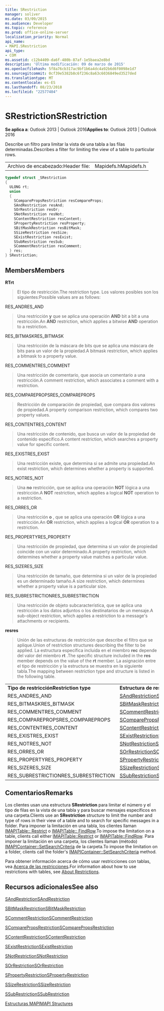 ```yaml
---
title: SRestriction
manager: soliver
ms.date: 03/09/2015
ms.audience: Developer
ms.topic: reference
ms.prod: office-online-server
localization_priority: Normal
api_name:
- MAPI.SRestriction
api_type:
- COM
ms.assetid: c12b4409-da6f-480b-87af-1e5baea2e8bd
description: 'Última modificación: 09 de marzo de 2015'
ms.openlocfilehash: 5f8a76cb317ac9bf1b6a4dc4a92b6d6f0098e1d7
ms.sourcegitcommit: 0cf39e5382b8c6f236c8a63c6036849ed3527ded
ms.translationtype: MT
ms.contentlocale: es-ES
ms.lasthandoff: 08/23/2018
ms.locfileid: "22577404"
---
```

# <a name="srestriction"></a><span data-ttu-id="35f96-103">SRestriction</span><span class="sxs-lookup"><span data-stu-id="35f96-103">SRestriction</span></span>

  
  
<span data-ttu-id="35f96-104">**Se aplica a**: Outlook 2013 | Outlook 2016</span><span class="sxs-lookup"><span data-stu-id="35f96-104">**Applies to**: Outlook 2013 | Outlook 2016</span></span> 
  
<span data-ttu-id="35f96-105">Describe un filtro para limitar la vista de una tabla a las filas determinadas.</span><span class="sxs-lookup"><span data-stu-id="35f96-105">Describes a filter for limiting the view of a table to particular rows.</span></span> 
  
|||
|:-----|:-----|
|<span data-ttu-id="35f96-106">Archivo de encabezado:</span><span class="sxs-lookup"><span data-stu-id="35f96-106">Header file:</span></span>  <br/> |<span data-ttu-id="35f96-107">Mapidefs.h</span><span class="sxs-lookup"><span data-stu-id="35f96-107">Mapidefs.h</span></span>  <br/> |
   
```cpp
typedef struct _SRestriction
{
  ULONG rt;
  union
  {
    SComparePropsRestriction resCompareProps;
    SAndRestriction resAnd;
    SOrRestriction resOr;
    SNotRestriction resNot;
    SContentRestriction resContent;
    SPropertyRestriction resProperty;
    SBitMaskRestriction resBitMask;
    SSizeRestriction resSize;
    SExistRestriction resExist;
    SSubRestriction resSub;
    SCommentRestriction resComment;
  } res;
} SRestriction;

```

## <a name="members"></a><span data-ttu-id="35f96-108">Members</span><span class="sxs-lookup"><span data-stu-id="35f96-108">Members</span></span>

 <span data-ttu-id="35f96-109">**RT**</span><span class="sxs-lookup"><span data-stu-id="35f96-109">**rt**</span></span>
  
> <span data-ttu-id="35f96-110">El tipo de restricción.</span><span class="sxs-lookup"><span data-stu-id="35f96-110">The restriction type.</span></span> <span data-ttu-id="35f96-111">Los valores posibles son los siguientes:</span><span class="sxs-lookup"><span data-stu-id="35f96-111">Possible values are as follows:</span></span> 
    
<span data-ttu-id="35f96-112">RES_AND</span><span class="sxs-lookup"><span data-stu-id="35f96-112">RES_AND</span></span> 
  
> <span data-ttu-id="35f96-113">Una restricción **y** que se aplica una operación **AND** bit a bit a una restricción.</span><span class="sxs-lookup"><span data-stu-id="35f96-113">An **AND** restriction, which applies a bitwise **AND** operation to a restriction.</span></span> 
    
<span data-ttu-id="35f96-114">RES_BITMASK</span><span class="sxs-lookup"><span data-stu-id="35f96-114">RES_BITMASK</span></span> 
  
> <span data-ttu-id="35f96-115">Una restricción de la máscara de bits que se aplica una máscara de bits para un valor de la propiedad.</span><span class="sxs-lookup"><span data-stu-id="35f96-115">A bitmask restriction, which applies a bitmask to a property value.</span></span>
    
<span data-ttu-id="35f96-116">RES_COMMENT</span><span class="sxs-lookup"><span data-stu-id="35f96-116">RES_COMMENT</span></span> 
  
> <span data-ttu-id="35f96-117">Una restricción de comentario, que asocia un comentario a una restricción.</span><span class="sxs-lookup"><span data-stu-id="35f96-117">A comment restriction, which associates a comment with a restriction.</span></span>
    
<span data-ttu-id="35f96-118">RES_COMPAREPROPS</span><span class="sxs-lookup"><span data-stu-id="35f96-118">RES_COMPAREPROPS</span></span> 
  
> <span data-ttu-id="35f96-119">Restricción de comparación de propiedad, que compara dos valores de propiedad.</span><span class="sxs-lookup"><span data-stu-id="35f96-119">A property comparison restriction, which compares two property values.</span></span>
    
<span data-ttu-id="35f96-120">RES_CONTENT</span><span class="sxs-lookup"><span data-stu-id="35f96-120">RES_CONTENT</span></span> 
  
> <span data-ttu-id="35f96-121">Una restricción de contenido, que busca un valor de la propiedad de contenido específico.</span><span class="sxs-lookup"><span data-stu-id="35f96-121">A content restriction, which searches a property value for specific content.</span></span>
    
<span data-ttu-id="35f96-122">RES_EXIST</span><span class="sxs-lookup"><span data-stu-id="35f96-122">RES_EXIST</span></span> 
  
> <span data-ttu-id="35f96-123">Una restricción existe, que determina si se admite una propiedad.</span><span class="sxs-lookup"><span data-stu-id="35f96-123">An exist restriction, which determines whether a property is supported.</span></span>
    
<span data-ttu-id="35f96-124">RES_NOT</span><span class="sxs-lookup"><span data-stu-id="35f96-124">RES_NOT</span></span> 
  
> <span data-ttu-id="35f96-125">Una **no** restricción, que se aplica una operación **NOT** lógica a una restricción.</span><span class="sxs-lookup"><span data-stu-id="35f96-125">A **NOT** restriction, which applies a logical **NOT** operation to a restriction.</span></span> 
    
<span data-ttu-id="35f96-126">RES_OR</span><span class="sxs-lookup"><span data-stu-id="35f96-126">RES_OR</span></span> 
  
> <span data-ttu-id="35f96-127">Una restricción **o** , que se aplica una operación **OR** lógica a una restricción.</span><span class="sxs-lookup"><span data-stu-id="35f96-127">An **OR** restriction, which applies a logical **OR** operation to a restriction.</span></span> 
    
<span data-ttu-id="35f96-128">RES_PROPERTY</span><span class="sxs-lookup"><span data-stu-id="35f96-128">RES_PROPERTY</span></span> 
  
> <span data-ttu-id="35f96-129">Una restricción de propiedad, que determina si un valor de propiedad coincide con un valor determinado.</span><span class="sxs-lookup"><span data-stu-id="35f96-129">A property restriction, which determines whether a property value matches a particular value.</span></span>
    
<span data-ttu-id="35f96-130">RES_SIZE</span><span class="sxs-lookup"><span data-stu-id="35f96-130">RES_SIZE</span></span> 
  
> <span data-ttu-id="35f96-131">Una restricción de tamaño, que determina si un valor de la propiedad es un determinado tamaño.</span><span class="sxs-lookup"><span data-stu-id="35f96-131">A size restriction, which determines whether a property value is a particular size.</span></span>
    
<span data-ttu-id="35f96-132">RES_SUBRESTRICTION</span><span class="sxs-lookup"><span data-stu-id="35f96-132">RES_SUBRESTRICTION</span></span> 
  
> <span data-ttu-id="35f96-133">Una restricción de objeto subcaracterística, que se aplica una restricción a los datos adjuntos o los destinatarios de un mensaje.</span><span class="sxs-lookup"><span data-stu-id="35f96-133">A sub-object restriction, which applies a restriction to a message's attachments or recipients.</span></span>
    
 <span data-ttu-id="35f96-134">**res**</span><span class="sxs-lookup"><span data-stu-id="35f96-134">**res**</span></span>
  
> <span data-ttu-id="35f96-135">Unión de las estructuras de restricción que describe el filtro que se aplique.</span><span class="sxs-lookup"><span data-stu-id="35f96-135">Union of restriction structures describing the filter to be applied.</span></span> <span data-ttu-id="35f96-136">La estructura específica incluida en el miembro **rec** depende del valor del miembro **rt** .</span><span class="sxs-lookup"><span data-stu-id="35f96-136">The specific structure included in the **res** member depends on the value of the **rt** member.</span></span> <span data-ttu-id="35f96-137">La asignación entre el tipo de restricción y la estructura se muestra en la siguiente tabla.</span><span class="sxs-lookup"><span data-stu-id="35f96-137">The mapping between restriction type and structure is listed in the following table.</span></span> 
    
|||
|:-----|:-----|
|<span data-ttu-id="35f96-138">**Tipo de restricción**</span><span class="sxs-lookup"><span data-stu-id="35f96-138">**Restriction type**</span></span> <br/> |<span data-ttu-id="35f96-139">**Estructura de restricción**</span><span class="sxs-lookup"><span data-stu-id="35f96-139">**Restriction structure**</span></span> <br/> |
|<span data-ttu-id="35f96-140">RES_AND</span><span class="sxs-lookup"><span data-stu-id="35f96-140">RES_AND</span></span>  <br/> |[<span data-ttu-id="35f96-141">SAndRestriction</span><span class="sxs-lookup"><span data-stu-id="35f96-141">SAndRestriction</span></span>](sandrestriction.md) <br/> |
|<span data-ttu-id="35f96-142">RES_BITMASK</span><span class="sxs-lookup"><span data-stu-id="35f96-142">RES_BITMASK</span></span>  <br/> |[<span data-ttu-id="35f96-143">SBitMaskRestriction</span><span class="sxs-lookup"><span data-stu-id="35f96-143">SBitMaskRestriction</span></span>](sbitmaskrestriction.md) <br/> |
|<span data-ttu-id="35f96-144">RES_COMMENT</span><span class="sxs-lookup"><span data-stu-id="35f96-144">RES_COMMENT</span></span>  <br/> |[<span data-ttu-id="35f96-145">SCommentRestriction</span><span class="sxs-lookup"><span data-stu-id="35f96-145">SCommentRestriction</span></span>](scommentrestriction.md) <br/> |
|<span data-ttu-id="35f96-146">RES_COMPAREPROPS</span><span class="sxs-lookup"><span data-stu-id="35f96-146">RES_COMPAREPROPS</span></span>  <br/> |[<span data-ttu-id="35f96-147">SComparePropsRestriction</span><span class="sxs-lookup"><span data-stu-id="35f96-147">SComparePropsRestriction</span></span>](scomparepropsrestriction.md) <br/> |
|<span data-ttu-id="35f96-148">RES_CONTENT</span><span class="sxs-lookup"><span data-stu-id="35f96-148">RES_CONTENT</span></span>  <br/> |[<span data-ttu-id="35f96-149">SContentRestriction</span><span class="sxs-lookup"><span data-stu-id="35f96-149">SContentRestriction</span></span>](scontentrestriction.md) <br/> |
|<span data-ttu-id="35f96-150">RES_EXIST</span><span class="sxs-lookup"><span data-stu-id="35f96-150">RES_EXIST</span></span>  <br/> |[<span data-ttu-id="35f96-151">SExistRestriction</span><span class="sxs-lookup"><span data-stu-id="35f96-151">SExistRestriction</span></span>](sexistrestriction.md) <br/> |
|<span data-ttu-id="35f96-152">RES_NOT</span><span class="sxs-lookup"><span data-stu-id="35f96-152">RES_NOT</span></span>  <br/> |[<span data-ttu-id="35f96-153">SNotRestriction</span><span class="sxs-lookup"><span data-stu-id="35f96-153">SNotRestriction</span></span>](snotrestriction.md) <br/> |
|<span data-ttu-id="35f96-154">RES_OR</span><span class="sxs-lookup"><span data-stu-id="35f96-154">RES_OR</span></span>  <br/> |[<span data-ttu-id="35f96-155">SOrRestriction</span><span class="sxs-lookup"><span data-stu-id="35f96-155">SOrRestriction</span></span>](sorrestriction.md) <br/> |
|<span data-ttu-id="35f96-156">RES_PROPERTY</span><span class="sxs-lookup"><span data-stu-id="35f96-156">RES_PROPERTY</span></span>  <br/> |[<span data-ttu-id="35f96-157">SPropertyRestriction</span><span class="sxs-lookup"><span data-stu-id="35f96-157">SPropertyRestriction</span></span>](spropertyrestriction.md) <br/> |
|<span data-ttu-id="35f96-158">RES_SIZE</span><span class="sxs-lookup"><span data-stu-id="35f96-158">RES_SIZE</span></span>  <br/> |[<span data-ttu-id="35f96-159">SSizeRestriction</span><span class="sxs-lookup"><span data-stu-id="35f96-159">SSizeRestriction</span></span>](ssizerestriction.md) <br/> |
|<span data-ttu-id="35f96-160">RES_SUBRESTRICTION</span><span class="sxs-lookup"><span data-stu-id="35f96-160">RES_SUBRESTRICTION</span></span>  <br/> |[<span data-ttu-id="35f96-161">SSubRestriction</span><span class="sxs-lookup"><span data-stu-id="35f96-161">SSubRestriction</span></span>](ssubrestriction.md) <br/> |
   
## <a name="remarks"></a><span data-ttu-id="35f96-162">Comentarios</span><span class="sxs-lookup"><span data-stu-id="35f96-162">Remarks</span></span>

<span data-ttu-id="35f96-163">Los clientes usan una estructura **SRestriction** para limitar el número y el tipo de filas en la vista de una tabla y para buscar mensajes específicos en una carpeta.</span><span class="sxs-lookup"><span data-stu-id="35f96-163">Clients use an **SRestriction** structure to limit the number and type of rows in their view of a table and to search for specific messages in a folder.</span></span> <span data-ttu-id="35f96-164">Para imponer la limitación en una tabla, los clientes llaman [IMAPITable:: Restrict](imapitable-restrict.md) o [IMAPITable:: FindRow](imapitable-findrow.md).</span><span class="sxs-lookup"><span data-stu-id="35f96-164">To impose the limitation on a table, clients call either [IMAPITable::Restrict](imapitable-restrict.md) or [IMAPITable::FindRow](imapitable-findrow.md).</span></span> <span data-ttu-id="35f96-165">Para imponer la limitación en una carpeta, los clientes llaman (método) [IMAPIContainer::SetSearchCriteria](imapicontainer-setsearchcriteria.md) de la carpeta.</span><span class="sxs-lookup"><span data-stu-id="35f96-165">To impose the limitation on a folder, clients call the folder's [IMAPIContainer::SetSearchCriteria](imapicontainer-setsearchcriteria.md) method.</span></span> 
  
<span data-ttu-id="35f96-166">Para obtener información acerca de cómo usar restricciones con tablas, vea [Acerca de las restricciones](about-restrictions.md).</span><span class="sxs-lookup"><span data-stu-id="35f96-166">For information about how to use restrictions with tables, see [About Restrictions](about-restrictions.md).</span></span> 
  
## <a name="see-also"></a><span data-ttu-id="35f96-167">Recursos adicionales</span><span class="sxs-lookup"><span data-stu-id="35f96-167">See also</span></span>



[<span data-ttu-id="35f96-168">SAndRestriction</span><span class="sxs-lookup"><span data-stu-id="35f96-168">SAndRestriction</span></span>](sandrestriction.md)
  
[<span data-ttu-id="35f96-169">SBitMaskRestriction</span><span class="sxs-lookup"><span data-stu-id="35f96-169">SBitMaskRestriction</span></span>](sbitmaskrestriction.md)
  
[<span data-ttu-id="35f96-170">SCommentRestriction</span><span class="sxs-lookup"><span data-stu-id="35f96-170">SCommentRestriction</span></span>](scommentrestriction.md)
  
[<span data-ttu-id="35f96-171">SComparePropsRestriction</span><span class="sxs-lookup"><span data-stu-id="35f96-171">SComparePropsRestriction</span></span>](scomparepropsrestriction.md)
  
[<span data-ttu-id="35f96-172">SContentRestriction</span><span class="sxs-lookup"><span data-stu-id="35f96-172">SContentRestriction</span></span>](scontentrestriction.md)
  
[<span data-ttu-id="35f96-173">SExistRestriction</span><span class="sxs-lookup"><span data-stu-id="35f96-173">SExistRestriction</span></span>](sexistrestriction.md)
  
[<span data-ttu-id="35f96-174">SNotRestriction</span><span class="sxs-lookup"><span data-stu-id="35f96-174">SNotRestriction</span></span>](snotrestriction.md)
  
[<span data-ttu-id="35f96-175">SOrRestriction</span><span class="sxs-lookup"><span data-stu-id="35f96-175">SOrRestriction</span></span>](sorrestriction.md)
  
[<span data-ttu-id="35f96-176">SPropertyRestriction</span><span class="sxs-lookup"><span data-stu-id="35f96-176">SPropertyRestriction</span></span>](spropertyrestriction.md)
  
[<span data-ttu-id="35f96-177">SSizeRestriction</span><span class="sxs-lookup"><span data-stu-id="35f96-177">SSizeRestriction</span></span>](ssizerestriction.md)
  
[<span data-ttu-id="35f96-178">SSubRestriction</span><span class="sxs-lookup"><span data-stu-id="35f96-178">SSubRestriction</span></span>](ssubrestriction.md)


[<span data-ttu-id="35f96-179">Estructuras MAPI</span><span class="sxs-lookup"><span data-stu-id="35f96-179">MAPI Structures</span></span>](mapi-structures.md)


